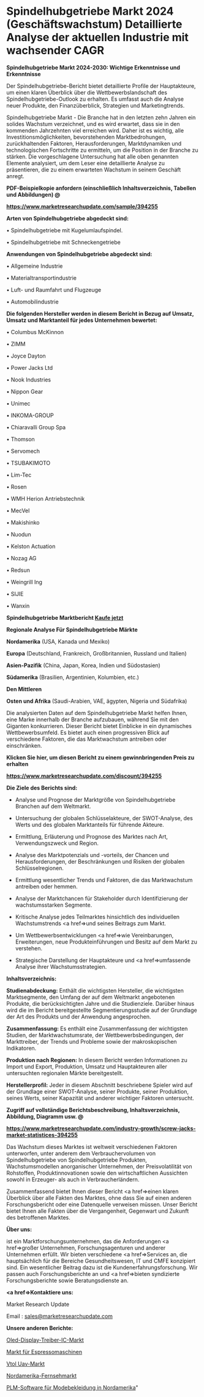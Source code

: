 # Spindelhubgetriebe Markt 2024 (Geschäftswachstum) Detaillierte Analyse der aktuellen Industrie mit wachsender CAGR

<strong>Spindelhubgetriebe Markt 2024-2030: Wichtige Erkenntnisse und Erkenntnisse</strong>

Der Spindelhubgetriebe-Bericht bietet detaillierte Profile der Hauptakteure, um einen klaren Überblick über die Wettbewerbslandschaft des Spindelhubgetriebe-Outlook zu erhalten. Es umfasst auch die Analyse neuer Produkte, den Finanzüberblick, Strategien und Marketingtrends.

Spindelhubgetriebe Markt - Die Branche hat in den letzten zehn Jahren ein solides Wachstum verzeichnet, und es wird erwartet, dass sie in den kommenden Jahrzehnten viel erreichen wird. Daher ist es wichtig, alle Investitionsmöglichkeiten, bevorstehenden Marktbedrohungen, zurückhaltenden Faktoren, Herausforderungen, Marktdynamiken und technologischen Fortschritte zu ermitteln, um die Position in der Branche zu stärken. Die vorgeschlagene Untersuchung hat alle oben genannten Elemente analysiert, um dem Leser eine detaillierte Analyse zu präsentieren, die zu einem erwarteten Wachstum in seinem Geschäft anregt.



<strong><b>PDF-Beispielkopie anfordern (einschließlich Inhaltsverzeichnis, Tabellen und Abbildungen) @ </b></strong>

<strong><a href=https://www.marketresearchupdate.com/sample/394255>

<strong>https://www.marketresearchupdate.com/sample/394255</u></a></strong></strong>



<strong>Arten von Spindelhubgetriebe abgedeckt sind:</strong>

• Spindelhubgetriebe mit Kugelumlaufspindel.

• Spindelhubgetriebe mit Schneckengetriebe



<strong>Anwendungen von Spindelhubgetriebe abgedeckt sind:</strong>

• Allgemeine Industrie

• Materialtransportindustrie

• Luft- und Raumfahrt und Flugzeuge

• Automobilindustrie



<strong>Die folgenden Hersteller werden in diesem Bericht in Bezug auf Umsatz, Umsatz und Marktanteil für jedes Unternehmen bewertet:</strong>

• Columbus McKinnon

• ZIMM

• Joyce Dayton

• Power Jacks Ltd

• Nook Industries

• Nippon Gear

• Unimec

• INKOMA-GROUP

• Chiaravalli Group Spa

• Thomson

• Servomech

• TSUBAKIMOTO

• Lim-Tec

• Rosen

• WMH Herion Antriebstechnik

• MecVel

• Makishinko

• Nuodun

• Kelston Actuation

• Nozag AG

• Redsun

• Weingrill Ing

• SIJIE

• Wanxin



<strong>Spindelhubgetriebe Marktbericht <a href=https://www.marketresearchupdate.com/buynow/394255>Kaufe jetzt</a></strong>



<strong>Regionale Analyse Für Spindelhubgetriebe Märkte</strong>



<strong>Nordamerika</strong> (USA, Kanada und Mexiko)



<strong>Europa</strong> (Deutschland, Frankreich, Großbritannien, Russland und Italien)



<strong>Asien-Pazifik</strong> (China, Japan, Korea, Indien und Südostasien)



<strong>Südamerika</strong> (Brasilien, Argentinien, Kolumbien, etc.)



<strong>Den Mittleren</strong> 

<strong>Osten und Afrika</strong> (Saudi-Arabien, VAE, ägypten, Nigeria und Südafrika)

Die analysierten Daten auf dem Spindelhubgetriebe Markt helfen Ihnen, eine Marke innerhalb der Branche aufzubauen, während Sie mit den Giganten konkurrieren. Dieser Bericht bietet Einblicke in ein dynamisches Wettbewerbsumfeld. Es bietet auch einen progressiven Blick auf verschiedene Faktoren, die das Marktwachstum antreiben oder einschränken.



<strong>Klicken Sie hier, um diesen Bericht zu einem gewinnbringenden Preis zu erhalten
</strong>

<strong><a href=https://www.marketresearchupdate.com/discount/394255>https://www.marketresearchupdate.com/discount/394255</b></u></strong></a>



<strong>Die Ziele des Berichts sind:</strong>

- Analyse und Prognose der Marktgröße von Spindelhubgetriebe Branchen auf dem Weltmarkt.

- Untersuchung der globalen Schlüsselakteure, der SWOT-Analyse, des Werts und des globalen Marktanteils für führende Akteure.

- Ermittlung, Erläuterung und Prognose des Marktes nach Art, Verwendungszweck und Region.

- Analyse des Marktpotenzials und -vorteils, der Chancen und Herausforderungen, der Beschränkungen und Risiken der globalen Schlüsselregionen.

- Ermittlung wesentlicher Trends und Faktoren, die das Marktwachstum antreiben oder hemmen.

- Analyse der Marktchancen für Stakeholder durch Identifizierung der wachstumsstarken Segmente.

- Kritische Analyse jedes Teilmarktes hinsichtlich des individuellen Wachstumstrends <a href=>und</a> seines Beitrags zum Markt.

- Um Wettbewerbsentwicklungen <a href=>wie</a> Vereinbarungen, Erweiterungen, neue Produkteinführungen und Besitz auf dem Markt zu verstehen.

- Strategische Darstellung der Hauptakteure und <a href=>umfas</a>sende Analyse ihrer Wachstumsstrategien.



<strong>Inhaltsverzeichnis:</strong>



<strong>Studienabdeckung:</strong> Enthält die wichtigsten Hersteller, die wichtigsten Marktsegmente, den Umfang der auf dem Weltmarkt angebotenen Produkte, die berücksichtigten Jahre und die Studienziele. Darüber hinaus wird die im Bericht bereitgestellte Segmentierungsstudie auf der Grundlage der Art des Produkts und der Anwendung angesprochen.



<strong>Zusammenfassung:</strong> Es enthält eine Zusammenfassung der wichtigsten Studien, der Marktwachstumsrate, der Wettbewerbsbedingungen, der Markttreiber, der Trends und Probleme sowie der makroskopischen Indikatoren.



<strong>Produktion nach Regionen:</strong> In diesem Bericht werden Informationen zu Import und Export, Produktion, Umsatz und Hauptakteuren aller untersuchten regionalen Märkte bereitgestellt.



<strong>Herstellerprofil:</strong> Jeder in diesem Abschnitt beschriebene Spieler wird auf der Grundlage einer SWOT-Analyse, seiner Produkte, seiner Produktion, seines Werts, seiner Kapazität und anderer wichtiger Faktoren untersucht.



<strong><b>Zugriff auf vollständige Berichtsbeschreibung, Inhaltsverzeichnis, Abbildung, Diagramm usw. @ </b></strong>

<strong><a href=https://www.marketresearchupdate.com/industry-growth/screw-jacks-market-statistices-394255>https://www.marketresearchupdate.com/industry-growth/screw-jacks-market-statistices-394255</a></strong>

Das Wachstum dieses Marktes ist weltweit verschiedenen Faktoren unterworfen, unter anderem dem Verbrauchervolumen von Spindelhubgetriebe von Spindelhubgetriebe Produkten, Wachstumsmodellen anorganischer Unternehmen, der Preisvolatilität von Rohstoffen, Produktinnovationen sowie den wirtschaftlichen Aussichten sowohl in Erzeuger- als auch in Verbraucherländern.

Zusammenfassend bietet Ihnen dieser Bericht <a href=>einen</a> klaren Überblick über alle Fakten des Marktes, ohne dass Sie auf einen anderen Forschungsbericht oder eine Datenquelle verweisen müssen. Unser Bericht bietet Ihnen alle Fakten über die Vergangenheit, Gegenwart und Zukunft des betroffenen Marktes.



<strong>Über uns:</strong>

 ist ein Marktforschungsunternehmen, das die Anforderungen <a href=>großer</a> Unternehmen, Forschungsagenturen und anderer Unternehmen erfüllt. Wir bieten verschiedene <a href=>Services</a> an, die hauptsächlich für die Bereiche Gesundheitswesen, IT und CMFE konzipiert sind. Ein wesentlicher Beitrag dazu ist die Kundenerfahrungsforschung. Wir passen auch Forschungsberichte an und <a href=>bieten</a> syndizierte Forschungsberichte sowie Beratungsdienste an.



<strong><a href=>Kontaktiere uns:</a></strong>

Market Research Update

Email : sales@marketresearchupdate.com



<strong>Unsere anderen Berichte:</strong>

<a href=https://www.linkedin.com/pulse/oled-display-driver-ic-market-size-growth-set>Oled-Display-Treiber-IC-Markt</a>

<a href=https://www.linkedin.com/pulse/espresso-machine-market-top-leading-vendors-dalla>Markt für Espressomaschinen</a>

<a href=https://www.linkedin.com/pulse/vtol-uav-market-2023-remarking-enormous-growth>Vtol Uav-Markt</a>

<a href=https://www.linkedin.com/pulse/north-america-televisions-market-size-2023-top>Nordamerika-Fernsehmarkt</a>

<a href=https://www.linkedin.com/pulse/north-america-fashion-apparel-plm-software>PLM-Software für Modebekleidung in Nordamerika</a>"
